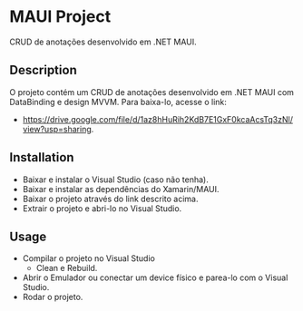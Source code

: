 # MAUI Project
CRUD de anotações desenvolvido em .NET MAUI.

## Description
O projeto contém um CRUD de anotações desenvolvido em .NET MAUI com DataBinding e design MVVM. Para baixa-lo, acesse o link: 
- https://drive.google.com/file/d/1az8hHuRih2KdB7E1GxF0kcaAcsTq3zNl/view?usp=sharing.

## Installation
- Baixar e instalar o Visual Studio (caso não tenha).
- Baixar e instalar as dependências do Xamarin/MAUI.
- Baixar o projeto através do link descrito acima.
- Extrair o projeto e abri-lo no Visual Studio.

## Usage
- Compilar o projeto no Visual Studio
    - Clean e Rebuild.
- Abrir o Emulador ou conectar um device físico e parea-lo com o Visual Studio.
- Rodar o projeto.
